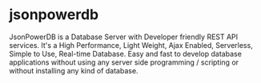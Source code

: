 # jsonpowerdb
JsonPowerDB is a Database Server with Developer friendly REST API services. It's a High Performance, Light Weight, Ajax Enabled, Serverless, Simple to Use, Real-time Database.  Easy and fast to develop database applications without using any server side programming / scripting or without installing any kind of database.

